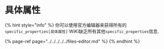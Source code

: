 # 具体属性

{% hint style="info" %}
你可以使用官方编辑器来获得所有的`specific_properties[具体属性]`
WiKi缺乏所有其他`specific_properties`信息.

{% page-ref page="../../../../../files-editor.md" %}
{% endhint %}



